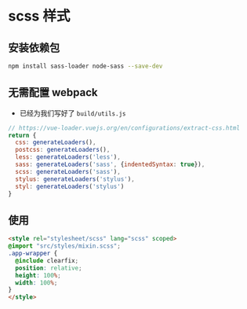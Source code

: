 # scss 样式

## 安装依赖包

```bash
npm install sass-loader node-sass --save-dev
```

## 无需配置 webpack

* 已经为我们写好了 `build/utils.js`

```js
// https://vue-loader.vuejs.org/en/configurations/extract-css.html
return {
  css: generateLoaders(),
  postcss: generateLoaders(),
  less: generateLoaders('less'),
  sass: generateLoaders('sass', {indentedSyntax: true}),
  scss: generateLoaders('sass'),
  stylus: generateLoaders('stylus'),
  styl: generateLoaders('stylus')
}
```

## 使用

```html
<style rel="stylesheet/scss" lang="scss" scoped>
@import "src/styles/mixin.scss";
.app-wrapper {
  @include clearfix;
  position: relative;
  height: 100%;
  width: 100%;
}
</style>
```

